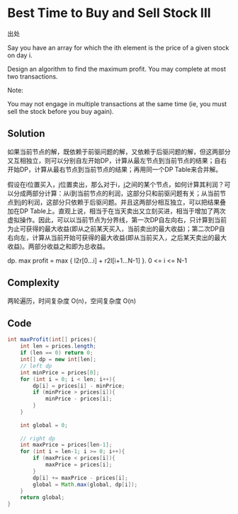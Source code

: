 # Best Time to Buy and Sell Stock III

出处

Say you have an array for which the ith element is the price of a given stock on day i.

Design an algorithm to find the maximum profit. You may complete at most two transactions.

Note:

You may not engage in multiple transactions at the same time (ie, you must sell the stock before you buy again).

## Solution

如果当前节点的解，既依赖于前驱问题的解，又依赖于后驱问题的解，但这两部分又互相独立，则可以分别自左开始DP，计算从最左节点到当前节点的结果；自右开始DP，计算从最右节点到当前节点的结果；再用同一个DP Table来合并解。

假设在i位置买入，j位置卖出，那么对于i，j之间的某个节点，如何计算其利润？可以分成两部分计算：从i到当前节点的利润，这部分只和前驱问题有关；从当前节点到j的利润，这部分只依赖于后驱问题。并且这两部分相互独立，可以把结果叠加在DP Table上。直观上说，相当于在当天卖出又立刻买进，相当于增加了两次虚拟操作。因此，可以以当前节点为分界线，第一次DP自左向右，只计算到当前为止可获得的最大收益(即从之前某天买入，当前卖出的最大收益)；第二次DP自右向左，计算从当前开始可获得的最大收益(即从当前买入，之后某天卖出的最大收益)。两部分收益之和即为总收益。

dp. max profit =  max { l2r[0...i] + r2l[i+1...N-1] }. 0 <= i <= N-1

## Complexity

两轮遍历，时间复杂度 O(n)，空间复杂度 O(n)

## Code

```java
int maxProfit(int[] prices){
	int len = prices.length;
	if (len == 0) return 0;
	int[] dp = new int[len];
	// left dp
	int minPrice = prices[0];
	for (int i = 0; i < len; i++){
		dp[i] = prices[i] - minPrice;
		if (minPrice > prices[i]){
			minPrice - prices[i];
		}
	}
	
	int global = 0;
	
	// right dp
	int maxPrice = prices[len-1];
	for (int i = len-1; i >= 0; i++){
		if (maxPrice < prices[i]){
			maxPrice = prices[i];
		}
		dp[i] += maxPrice - prices[i];
		global = Math.max(global, dp[i]);
	}
	return global;
}
```

